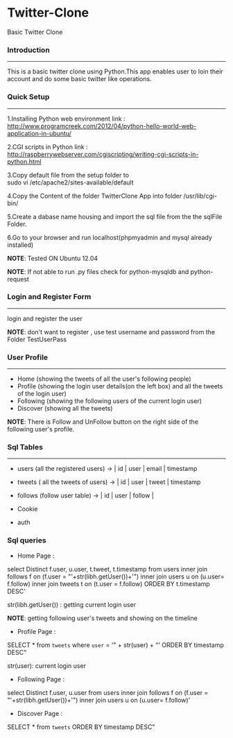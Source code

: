 # Twitter-Clone
Basic Twitter Clone


### Introduction 
-----
This is a basic twitter clone using Python.This app enables user to loin their account and do some basic twitter like operations.

### Quick Setup
-----
1.Installing Python web environment 
	link : http://www.programcreek.com/2012/04/python-hello-world-web-application-in-ubuntu/

2.CGI scripts in Python
	link : http://raspberrywebserver.com/cgiscripting/writing-cgi-scripts-in-python.html

3.Copy default file from the setup folder to  
	sudo vi /etc/apache2/sites-available/default

4.Copy the Content of the folder TwitterClone App into folder /usr/lib/cgi-bin/ 

5.Create a dabase name housing and import the sql file from the the sqlFile Folder.  

6.Go to your browser and run localhost(phpmyadmin and mysql already installed)

**NOTE**: Tested ON Ubuntu 12.04

**NOTE**: If not able to run .py files check for python-mysqldb and python-request

### Login and Register Form
-----
login and register the user 

**NOTE**: don't want to register , use test username and password from the Folder TestUserPass

### User Profile 
-----
* Home (showing the tweets of all the user's following people)
* Profile (showing the login user details(on the left box) and all the tweets of the login user)
* Following (showing the following users of the current login user)
* Discover (showing all the tweets)

**NOTE**: There is Follow and UnFollow button on the right side of the following user's profile.

### Sql Tables
-----
* users (all the registered users) ->
| id 	| user   | email   | timestamp

* tweets ( all the tweets of users) -> 
| id 	| user   | tweet  | timestamp

* follows (follow user table) ->
| id 	| user   | follow  |

* Cookie

* auth

### Sql queries 

* Home Page :

select Distinct f.user, u.user, t.tweet, t.timestamp from users inner join follows f on (f.user = "'+str(libh.getUser())+'") inner join users u on (u.user= f.follow) inner join tweets t on (t.user = f.follow) ORDER BY t.timestamp DESC'

str(libh.getUser()) : getting current login user

**NOTE**: getting following user's tweets and showing on the timeline  

* Profile Page : 

SELECT * from `tweets` where `user` = '" + str(user) + "' ORDER BY timestamp DESC"

str(user): current login user

* Following Page : 

select Distinct f.user, u.user from users inner join follows f on (f.user = "'+str(libh.getUser())+'") inner join users u on (u.user= f.follow)'

* Discover Page : 

SELECT * from `tweets` ORDER BY timestamp DESC"













